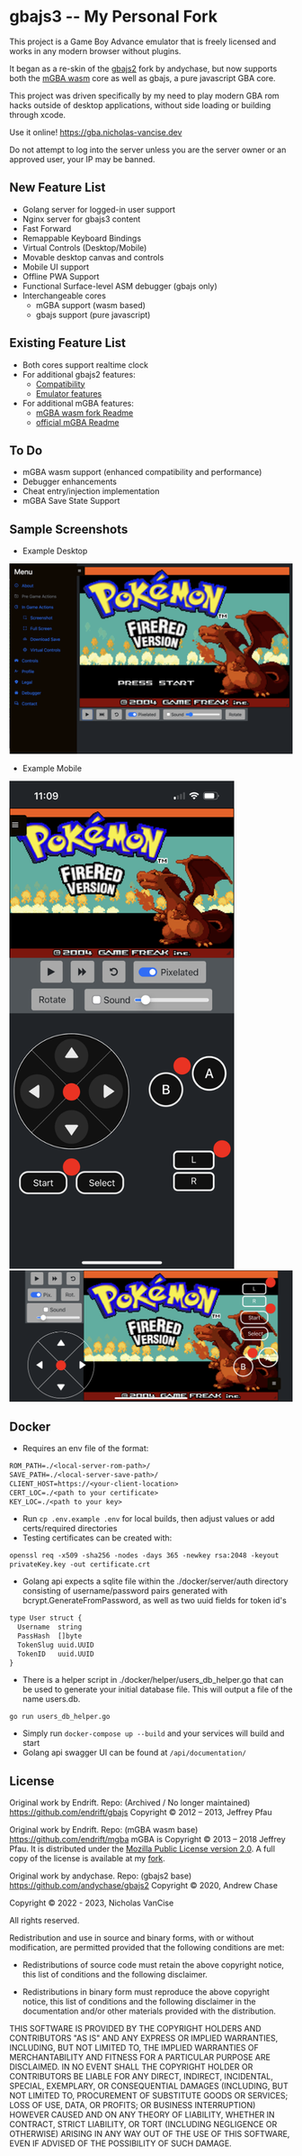 gbajs3 -- My Personal Fork
======

This project is a Game Boy Advance emulator that is freely licensed and works in any modern browser without plugins.

It began as a re-skin of the [gbajs2](https://github.com/andychase/gbajs2) fork by andychase, but now supports both the [mGBA wasm](https://github.com/thenick775/mgba/tree/feature/wasm) core as well as gbajs, a pure javascript GBA core.

This project was driven specifically by my need to play modern GBA rom hacks outside of desktop applications, without side loading or building through xcode.

Use it online! <https://gba.nicholas-vancise.dev>

Do not attempt to log into the server unless you are the server owner or an approved user, your IP may be banned.

## New Feature List
* Golang server for logged-in user support
* Nginx server for gbajs3 content
* Fast Forward
* Remappable Keyboard Bindings
* Virtual Controls (Desktop/Mobile)
* Movable desktop canvas and controls
* Mobile UI support
* Offline PWA Support
* Functional Surface-level ASM debugger (gbajs only)
* Interchangeable cores
    * mGBA support (wasm based)
    * gbajs support (pure javascript)

## Existing Feature List
- Both cores support realtime clock
- For additional gbajs2 features:
    - [Compatibility](https://github.com/andychase/gbajs2/wiki/Compatibility-List)
    - [Emulator features](https://github.com/andychase/gbajs2)
- For additional mGBA features:
    - [mGBA wasm fork Readme](https://github.com/thenick775/mgba/tree/feature/wasm)
    - [official mGBA Readme](https://github.com/mgba-emu/mgba)

## To Do
* mGBA wasm support (enhanced compatibility and performance)
* Debugger enhancements
* Cheat entry/injection implementation
* mGBA Save State Support

## Sample Screenshots

* Example Desktop

<img src="./readme-graphics/gbajs3-desktop.png">

* Example Mobile

<img src="./readme-graphics/gbajs3-mobile-portrait.png" width="400px">

<img src="./readme-graphics/gbajs3-mobile-landscape.png">

## Docker
* Requires an env file of the format:
```
ROM_PATH=./<local-server-rom-path>/
SAVE_PATH=./<local-server-save-path>/
CLIENT_HOST=https://<your-client-location>
CERT_LOC=./<path to your certificate>
KEY_LOC=./<path to your key>
```
* Run `cp .env.example .env` for local builds, then adjust values or add certs/required directories
* Testing certificates can be created with:
```
openssl req -x509 -sha256 -nodes -days 365 -newkey rsa:2048 -keyout privateKey.key -out certificate.crt
```
* Golang api expects a sqlite file within the ./docker/server/auth directory consisting of username/password pairs generated with bcrypt.GenerateFromPassword, as well as two uuid fields for token id's
```
type User struct {
  Username  string
  PassHash  []byte
  TokenSlug uuid.UUID
  TokenID   uuid.UUID
}
```
* There is a helper script in ./docker/helper/users_db_helper.go that can be used to generate your initial database file. This will output a file of the name users.db.
```
go run users_db_helper.go
```
* Simply run `docker-compose up --build` and your services will build and start
* Golang api swagger UI can be found at `/api/documentation/`

## License
Original work by Endrift. Repo: (Archived / No longer maintained)
https://github.com/endrift/gbajs
Copyright © 2012 – 2013, Jeffrey Pfau

Original work by Endrift. Repo: (mGBA wasm base)
https://github.com/endrift/mgba
mGBA is Copyright © 2013 – 2018 Jeffrey Pfau. It is distributed under the [Mozilla Public License version 2.0](https://www.mozilla.org/MPL/2.0/). A full copy of the license is available at my [fork](https://github.com/thenick775/mgba).

Original work by andychase. Repo: (gbajs2 base)
https://github.com/andychase/gbajs2
Copyright © 2020, Andrew Chase 

Copyright © 2022 - 2023, Nicholas VanCise

All rights reserved.

Redistribution and use in source and binary forms, with or without
modification, are permitted provided that the following conditions are met:

* Redistributions of source code must retain the above copyright notice, this
  list of conditions and the following disclaimer.

* Redistributions in binary form must reproduce the above copyright notice,
  this list of conditions and the following disclaimer in the documentation
  and/or other materials provided with the distribution.

THIS SOFTWARE IS PROVIDED BY THE COPYRIGHT HOLDERS AND CONTRIBUTORS "AS IS"
AND ANY EXPRESS OR IMPLIED WARRANTIES, INCLUDING, BUT NOT LIMITED TO, THE
IMPLIED WARRANTIES OF MERCHANTABILITY AND FITNESS FOR A PARTICULAR PURPOSE
ARE DISCLAIMED. IN NO EVENT SHALL THE COPYRIGHT HOLDER OR CONTRIBUTORS BE
LIABLE FOR ANY DIRECT, INDIRECT, INCIDENTAL, SPECIAL, EXEMPLARY, OR
CONSEQUENTIAL DAMAGES (INCLUDING, BUT NOT LIMITED TO, PROCUREMENT OF
SUBSTITUTE GOODS OR SERVICES; LOSS OF USE, DATA, OR PROFITS; OR BUSINESS
INTERRUPTION) HOWEVER CAUSED AND ON ANY THEORY OF LIABILITY, WHETHER IN
CONTRACT, STRICT LIABILITY, OR TORT (INCLUDING NEGLIGENCE OR OTHERWISE)
ARISING IN ANY WAY OUT OF THE USE OF THIS SOFTWARE, EVEN IF ADVISED OF THE
POSSIBILITY OF SUCH DAMAGE.
